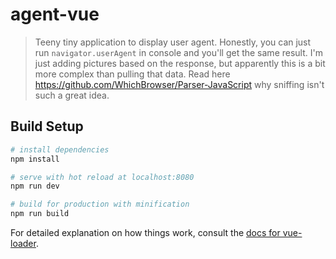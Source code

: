 # agent-vue

> Teeny tiny application to display user agent. Honestly, you can just run `navigator.userAgent` in console and you'll get the same result. I'm just adding pictures based on the response, but apparently this is a bit more complex than pulling that data. Read here https://github.com/WhichBrowser/Parser-JavaScript why sniffing isn't such a great idea.


## Build Setup

``` bash
# install dependencies
npm install

# serve with hot reload at localhost:8080
npm run dev

# build for production with minification
npm run build
```

For detailed explanation on how things work, consult the [docs for vue-loader](http://vuejs.github.io/vue-loader).
